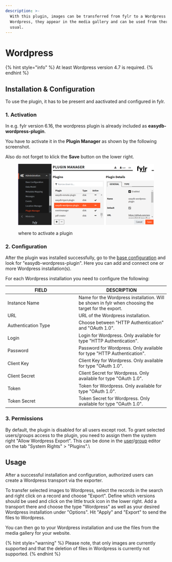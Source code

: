 ```yaml
---
description: >-
  With this plugin, images can be transferred from fylr to a Wordpress CMS. In
  Wordpress, they appear in the media gallery and can be used from there as
  usual.
---
```


# Wordpress

{% hint style="info" %}
At least Wordpress version 4.7 is required.
{% endhint %}

## Installation & Configuration

To use the plugin, it has to be present and aactivated and configured in fylr.&#x20;

### 1. Activation

In e.g. fylr version 6.16, the wordpress plugin is already included as **easydb-wordpress-plugin**.

You have to activate it in the **Plugin Manager** as shown by the following screenshot.&#x20;

Also do not forget to klick the **Save** button on the lower right.

<figure><img src="../../.gitbook/assets/image.png" alt=""><figcaption><p>where to activate a plugin</p></figcaption></figure>

### 2. Configuration

After the plugin was installed successfully, go to the [base configuration](../readme/) and look for "easydb-wordpress-plugin". Here you can add and connect one or more Wordpress installation(s).&#x20;

For each Wordpress installation you need to configure the following:

<table><thead><tr><th width="208">FIELD</th><th>DESCRIPTION</th></tr></thead><tbody><tr><td>Instance Name</td><td>Name for the Wordpress installation. Will be shown in fylr when choosing the target for the export.</td></tr><tr><td>URL</td><td>URL of the Wordpress installation.</td></tr><tr><td>Authentication Type</td><td>Choose between "HTTP Authentication" and "OAuth 1.0".</td></tr><tr><td>Login</td><td>Login for Wordpress. Only available for type "HTTP Authentication".</td></tr><tr><td>Password</td><td>Password for Wordpress. Only available for type "HTTP Authentication".</td></tr><tr><td>Client Key</td><td>Client Key for Wordpress. Only available for type "OAuth 1.0".</td></tr><tr><td>Client Secret</td><td>Client Secret for Wordpress. Only available for type "OAuth 1.0".</td></tr><tr><td>Token</td><td>Token for Wordpress. Only available for type "OAuth 1.0".</td></tr><tr><td>Token Secret</td><td>Token Secret for Wordpress. Only available for type "OAuth 1.0".</td></tr></tbody></table>

### 3. Permissions

By default, the plugin is disabled for all users except root. To grant selected users/groups access to the plugin, you need to assign them the system right "Allow Wordpress Export". This can be done in the [user](../permissions/user.md)/[group](../permissions/groups.md) editor on the tab "System Rights" > "Plugins".\


## Usage

After a successful installation and configuration, authorized users can create a Wordpress transport via the exporter.

To transfer selected images to Wordpress, select the records in the search and right click on a record and choose "Export". Define which versions should be used and click on the little truck icon in the lower right. Add a transport there and choose the type "Wordpress" as well as your desired Wordpress installation under "Options". Hit "Apply" and "Export" to send the files to Wordpress.

You can then go to your Wordpress installation and use the files from the media gallery for your website.



{% hint style="warning" %}
Please note, that only images are currently supported and that the deletion of files in Wordpress is currently not supported.
{% endhint %}

